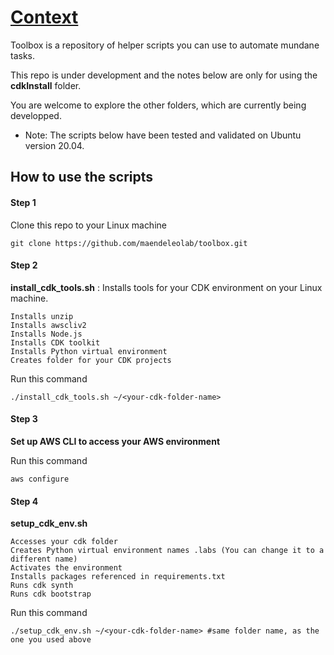 # [Context](#Context)
Toolbox is a repository of helper scripts you can use to automate mundane tasks.

This repo is under development and the notes below are only for using the **cdkInstall** folder.

You are welcome to explore the other folders, which are currently being developped. 

- Note: The scripts below have been tested and validated on Ubuntu version 20.04.

## How to use the scripts
#### Step 1

Clone this repo to your Linux machine
```
git clone https://github.com/maendeleolab/toolbox.git
```

#### Step 2

**install_cdk_tools.sh** : Installs tools for your CDK environment on your Linux machine.

```
Installs unzip
Installs awscliv2
Installs Node.js
Installs CDK toolkit
Installs Python virtual environment
Creates folder for your CDK projects
```
Run this command
```
./install_cdk_tools.sh ~/<your-cdk-folder-name>
```

#### Step 3

**Set up AWS CLI to access your AWS environment**

Run this command
```
aws configure
```

#### Step 4

**setup_cdk_env.sh** 

```
Accesses your cdk folder 
Creates Python virtual environment names .labs (You can change it to a different name)
Activates the environment
Installs packages referenced in requirements.txt
Runs cdk synth
Runs cdk bootstrap
```
Run this command
```
./setup_cdk_env.sh ~/<your-cdk-folder-name> #same folder name, as the one you used above
```
